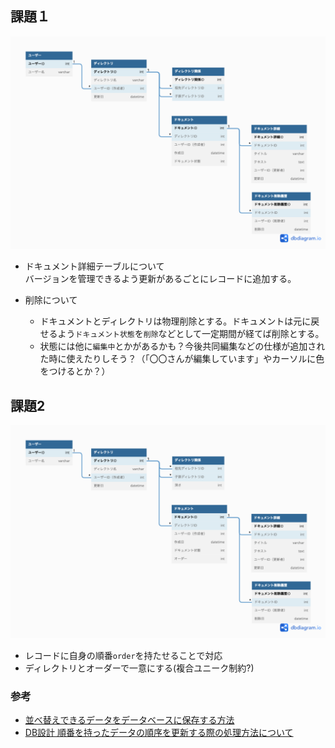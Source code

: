## 課題１

![](./db-modeling-3.png) 

- ドキュメント詳細テーブルについて<br>
バージョンを管理できるよう更新があるごとにレコードに追加する。

- 削除について<br>
  - ドキュメントとディレクトリは物理削除とする。ドキュメントは元に戻せるよう`ドキュメント状態`を`削除`などとして一定期間が経てば削除とする。
  - 状態には他に`編集中`とかがあるかも？今後共同編集などの仕様が追加された時に使えたりしそう？（「〇〇さんが編集しています」やカーソルに色をつけるとか？）

## 課題2

![](./db-modeling-3_2.png) 

- レコードに自身の順番`order`を持たせることで対応
- ディレクトリとオーダーで一意にする(複合ユニーク制約?)

### 参考

- [並べ替えできるデータをデータベースに保存する方法](https://zenn.dev/itte/articles/e97002637cd3a6) 
- [DB設計 順番を持ったデータの順序を更新する際の処理方法について](https://teratail.com/questions/117201)